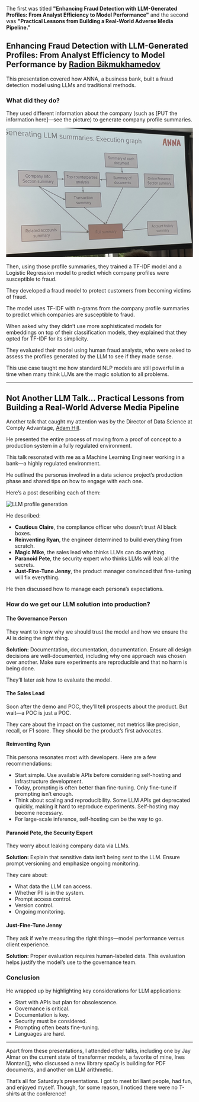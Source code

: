 
The first was titled **"Enhancing Fraud Detection with LLM-Generated Profiles: From Analyst Efficiency to Model Performance"** and the second was **"Practical Lessons from Building a Real-World Adverse Media Pipeline."**

## Enhancing Fraud Detection with LLM-Generated Profiles: From Analyst Efficiency to Model Performance by [Radion Bikmukhamedov](https://github.com/RadionBik)

This presentation covered how ANNA, a business bank, built a fraud detection model using LLMs and traditional methods.

### What did they do?

They used different information about the company (such as [PUT the information here]—see the picture) to generate company profile summaries.

![LLM profile generation](images/llm-profile-generation.jpeg)

Then, using those profile summaries, they trained a TF-IDF model and a Logistic Regression model to predict which company profiles were susceptible to fraud.

They developed a fraud model to protect customers from becoming victims of fraud.

The model uses TF-IDF with n-grams from the company profile summaries to predict which companies are susceptible to fraud.

When asked why they didn’t use more sophisticated models for embeddings on top of their classification models, they explained that they opted for TF-IDF for its simplicity.

They evaluated their model using human fraud analysts, who were asked to assess the profiles generated by the LLM to see if they made sense.

This use case taught me how standard NLP models are still powerful in a time when many think LLMs are the magic solution to all problems.

---

## Not Another LLM Talk… Practical Lessons from Building a Real-World Adverse Media Pipeline

Another talk that caught my attention was by the Director of Data Science at Comply Advantage, [Adam Hill](https://www.linkedin.com/in/adambenhill/?originalSubdomain=uk).

He presented the entire process of moving from a proof of concept to a production system in a fully regulated environment.

This talk resonated with me as a Machine Learning Engineer working in a bank—a highly regulated environment.

He outlined the personas involved in a data science project’s production phase and shared tips on how to engage with each one.

Here’s a post describing each of them:


![LLM profile generation](images/ai-personas.png)

He described:
- **Cautious Claire**, the compliance officer who doesn’t trust AI black boxes.
- **Reinventing Ryan**, the engineer determined to build everything from scratch.
- **Magic Mike**, the sales lead who thinks LLMs can do anything.
- **Paranoid Pete**, the security expert who thinks LLMs will leak all the secrets.
- **Just-Fine-Tune Jenny**, the product manager convinced that fine-tuning will fix everything.

He then discussed how to manage each persona’s expectations.

### How do we get our LLM solution into production?

#### The Governance Person
They want to know why we should trust the model and how we ensure the AI is doing the right thing.

**Solution:** Documentation, documentation, documentation. Ensure all design decisions are well-documented, including why one approach was chosen over another. Make sure experiments are reproducible and that no harm is being done.

They’ll later ask how to evaluate the model.

#### The Sales Lead
Soon after the demo and POC, they’ll tell prospects about the product. But wait—a POC is just a POC.

They care about the impact on the customer, not metrics like precision, recall, or F1 score. They should be the product’s first advocates.

#### Reinventing Ryan
This persona resonates most with developers. Here are a few recommendations:
- Start simple. Use available APIs before considering self-hosting and infrastructure development.
- Today, prompting is often better than fine-tuning. Only fine-tune if prompting isn’t enough.
- Think about scaling and reproducibility. Some LLM APIs get deprecated quickly, making it hard to reproduce experiments. Self-hosting may become necessary.
- For large-scale inference, self-hosting can be the way to go.

#### Paranoid Pete, the Security Expert
They worry about leaking company data via LLMs.

**Solution:** Explain that sensitive data isn’t being sent to the LLM. Ensure prompt versioning and emphasize ongoing monitoring.

They care about:
- What data the LLM can access.
- Whether PII is in the system.
- Prompt access control.
- Version control.
- Ongoing monitoring.

#### Just-Fine-Tune Jenny
They ask if we’re measuring the right things—model performance versus client experience.

**Solution:** Proper evaluation requires human-labeled data. This evaluation helps justify the model’s use to the governance team.

### Conclusion
He wrapped up by highlighting key considerations for LLM applications:
- Start with APIs but plan for obsolescence.
- Governance is critical.
- Documentation is key.
- Security must be considered.
- Prompting often beats fine-tuning.
- Languages are hard.

---

Apart from these presentations, I attended other talks, including one by Jay Almar on the current state of transformer models, a favorite of mine, Ines Montani[], who discussed a new library spaCy is building for PDF documents, and another on LLM arithmetic.

That’s all for Saturday’s presentations. I got to meet brilliant people, had fun, and enjoyed myself. Though, for some reason, I noticed there were no T-shirts at the conference!
